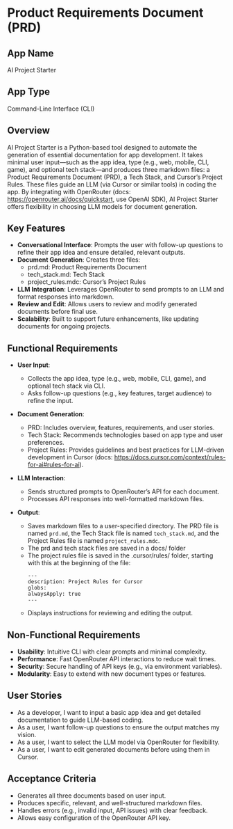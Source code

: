 # Product Requirements Document (PRD)

## App Name
AI Project Starter

## App Type
Command-Line Interface (CLI)

## Overview
AI Project Starter is a Python-based tool designed to automate the generation of essential documentation for app development. 
It takes minimal user input—such as the app idea, type (e.g., web, mobile, CLI, game), and optional tech stack—and produces three markdown files: a Product Requirements Document (PRD), a Tech Stack, and Cursor’s Project Rules. 
These files guide an LLM (via Cursor or similar tools) in coding the app. 
By integrating with OpenRouter (docs: https://openrouter.ai/docs/quickstart, use OpenAI SDK), AI Project Starter offers flexibility in choosing LLM models for document generation. 

## Key Features
- **Conversational Interface**: Prompts the user with follow-up questions to refine their app idea and ensure detailed, relevant outputs.
- **Document Generation**: Creates three files:
  - prd.md: Product Requirements Document
  - tech_stack.md: Tech Stack
  - project_rules.mdc: Cursor’s Project Rules
- **LLM Integration**: Leverages OpenRouter to send prompts to an LLM and format responses into markdown.
- **Review and Edit**: Allows users to review and modify generated documents before final use.
- **Scalability**: Built to support future enhancements, like updating documents for ongoing projects.

## Functional Requirements
- **User Input**:
  - Collects the app idea, type (e.g., web, mobile, CLI, game), and optional tech stack via CLI.
  - Asks follow-up questions (e.g., key features, target audience) to refine the input.
- **Document Generation**:
  - PRD: Includes overview, features, requirements, and user stories.
  - Tech Stack: Recommends technologies based on app type and user preferences.
  - Project Rules: Provides guidelines and best practices for LLM-driven development in Cursor (docs: https://docs.cursor.com/context/rules-for-ai#rules-for-ai).

- **LLM Interaction**:
  - Sends structured prompts to OpenRouter’s API for each document.
  - Processes API responses into well-formatted markdown files.
- **Output**:
  - Saves markdown files to a user-specified directory. The PRD file is named `prd.md`, the Tech Stack file is named `tech_stack.md`, and the Project Rules file is named `project_rules.mdc`.
  - The prd and tech stack files are saved in a docs/ folder
  - The project rules file is saved in the .cursor/rules/ folder, starting with this at the beginning of the file:
    ```
    ---
    description: Project Rules for Cursor
    globs: 
    alwaysApply: true
    ---
    ```
  - Displays instructions for reviewing and editing the output.

## Non-Functional Requirements
- **Usability**: Intuitive CLI with clear prompts and minimal complexity.
- **Performance**: Fast OpenRouter API interactions to reduce wait times.
- **Security**: Secure handling of API keys (e.g., via environment variables).
- **Modularity**: Easy to extend with new document types or features.

## User Stories
- As a developer, I want to input a basic app idea and get detailed documentation to guide LLM-based coding.
- As a user, I want follow-up questions to ensure the output matches my vision.
- As a user, I want to select the LLM model via OpenRouter for flexibility.
- As a user, I want to edit generated documents before using them in Cursor.

## Acceptance Criteria
- Generates all three documents based on user input.
- Produces specific, relevant, and well-structured markdown files.
- Handles errors (e.g., invalid input, API issues) with clear feedback.
- Allows easy configuration of the OpenRouter API key.